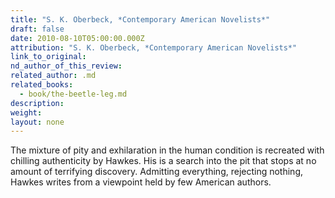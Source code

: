 ```yaml
---
title: "S. K. Oberbeck, *Contemporary American Novelists*"
draft: false
date: 2010-08-10T05:00:00.000Z
attribution: "S. K. Oberbeck, *Contemporary American Novelists*"
link_to_original:
nd_author_of_this_review:
related_author: .md
related_books:
  - book/the-beetle-leg.md
description:
weight:
layout: none
---
```

The mixture of pity and exhilaration in the human condition is recreated with chilling authenticity by Hawkes. His is a search into the pit that stops at no amount of terrifying discovery. Admitting everything, rejecting nothing, Hawkes writes from a viewpoint held by few American authors.

